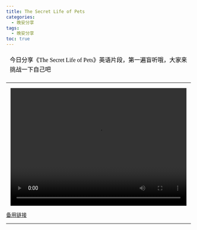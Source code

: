 ```yaml
---
title: The Secret Life of Pets
categories:
  - 晚安分享
tags:
  - 晚安分享
toc: true 
---
```



<!-- 今日分享《The Secret Life of Pets》英语片段，第一遍盲听哦，大家来挑战一下自己吧 -->

<section id="nice" data-tool="mdnice编辑器" data-website="https://www.mdnice.com" style="font-size: 16px; color: black; padding: 0 10px; line-height: 1.6; word-spacing: 0px; letter-spacing: 0px; word-break: break-word; word-wrap: break-word; text-align: left; font-family: Optima-Regular, Optima, PingFangSC-light, PingFangTC-light, 'PingFang SC', Cambria, Cochin, Georgia, Times, 'Times New Roman', serif;"><p data-tool="mdnice编辑器" style="font-size: 16px; padding-top: 8px; padding-bottom: 8px; margin: 0; line-height: 26px; color: black;">今日分享《The Secret Life of Pets》英语片段，第一遍盲听哦，大家来挑战一下自己吧</p>
</section>

---

<p style="text-align:center">
   <video width="480" height="320" controls>
       <source src="/video/150.mp4">
   </video>
</p>
 <p><a href="/video/150.mp4">备用链接</a></p>
 
---






